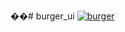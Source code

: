 ��#   b u r g e r _ u i 
 
[![burger](https://github.com/ashishsaraswal/burger_ui/assets/43267111/fe110f51-fe39-475b-9892-675d4c22bd6f)](https://github-production-user-asset-6210df.s3.amazonaws.com/43267111/243171543-fe110f51-fe39-475b-9892-675d4c22bd6f.JPG)
